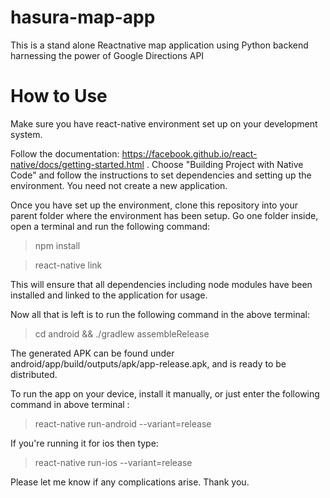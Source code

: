# hasura-map-app

This is a stand alone Reactnative map application using Python backend harnessing the power of Google Directions API

# How to Use 

Make sure you have react-native environment set up on your development system.

Follow the documentation: https://facebook.github.io/react-native/docs/getting-started.html .
Choose "Building Project with Native Code" and follow the instructions to set dependencies and setting up the environment.
You need not create a new application.

Once you have set up the environment, clone this repository into your parent folder where the environment has been setup.
Go one folder inside, open a terminal and run the following command:

> npm install

> react-native link

This will ensure that all dependencies including node modules have been installed and linked to the application for usage.

Now all that is left is to run the following command in the above terminal: 

> cd android && ./gradlew assembleRelease

The generated APK can be found under android/app/build/outputs/apk/app-release.apk, and is ready to be distributed.

To run the app on your device, install it manually, or just enter the following command in above terminal : 

> react-native run-android --variant=release

If you're running it for ios then type:

> react-native run-ios --variant=release

Please let me know if any complications arise. Thank you.
